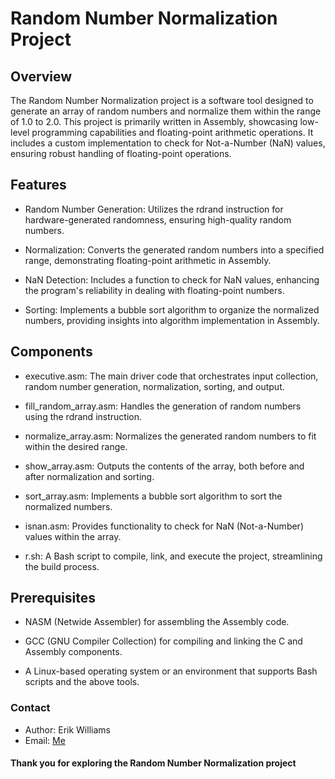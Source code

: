 # Random Number Normalization Project

## Overview

The Random Number Normalization project is a software tool designed to generate an array of random numbers and normalize them within the range of 1.0 to 2.0. This project is primarily written in Assembly, showcasing low-level programming capabilities and floating-point arithmetic operations. It includes a custom implementation to check for Not-a-Number (NaN) values, ensuring robust handling of floating-point operations.

## Features

- Random Number Generation: Utilizes the rdrand instruction for hardware-generated randomness, ensuring high-quality random numbers.

- Normalization: Converts the generated random numbers into a specified range, demonstrating floating-point arithmetic in Assembly.

- NaN Detection: Includes a function to check for NaN values, enhancing the program's reliability in dealing with floating-point numbers.

- Sorting: Implements a bubble sort algorithm to organize the normalized numbers, providing insights into algorithm implementation in Assembly.

## Components

- executive.asm: The main driver code that orchestrates input collection, random number generation, normalization, sorting, and output.

- fill_random_array.asm: Handles the generation of random numbers using the rdrand instruction.

- normalize_array.asm: Normalizes the generated random numbers to fit within the desired range.

- show_array.asm: Outputs the contents of the array, both before and after normalization and sorting.

- sort_array.asm: Implements a bubble sort algorithm to sort the normalized numbers.

- isnan.asm: Provides functionality to check for NaN (Not-a-Number) values within the array.

- r.sh: A Bash script to compile, link, and execute the project, streamlining the build process.

## Prerequisites

- NASM (Netwide Assembler) for assembling the Assembly code.

- GCC (GNU Compiler Collection) for compiling and linking the C and Assembly components.

- A Linux-based operating system or an environment that supports Bash scripts and the above tools.

### Contact

- Author: Erik Williams
- Email: [Me](epwilliams@csu.fullerton.edu)

#### Thank you for exploring the Random Number Normalization project
